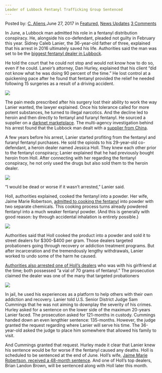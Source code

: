 ```yaml
---
Leader of Lubbock Fentanyl Trafficking Group Sentenced
---
```

<article class="post-listing post-20922 post type-post status-publish format-standard has-post-thumbnail hentry category-deepdot-news category-news-updates tag-fentanyl tag-group tag-leader tag-lubbock tag-sentenced tag-trafficking">
    <div class="post-inner">
    <p class="post-meta">
    <span>Posted by: <a href="https://www.deepdotweb.com/author/caliens/" title="">C. Aliens </a></span>
    <span>June 27, 2017</span>
    <span>in <a href="https://www.deepdotweb.com/category/deepdot-news/" rel="category tag">Featured</a>, <a href="https://www.deepdotweb.com/category/news-updates/" rel="category tag">News Updates</a></span>
    <span><a href="https://www.deepdotweb.com/2017/06/27/leader-lubbock-fentanyl-trafficking-group-sentenced/#comments">3 Comments</a></span>
    </p>
    <div class="clear"></div>
    <div class="entry">
    <p>In June, a Lubbock man admitted his role in a fentanyl distribution conspiracy. He, alongside his co-defendant, pleaded not guilty in February this year. Sidney Caleb Lanier, the 36-year-old father of three, explained that his arrest in 2016 ultimately saved his life. Authorities said the man was set to be the <a href="http://lubbockonline.com/crime-and-courts/local-news/news/2017-06-10/lubbock-fentanyl-dealer-tells-court-arrest-saved-his">biggest fentanyl dealer in Lubbock</a>.</p>
    <p>He told the court that he could not stop and would not know how to do so, even if he could. Laneir’s attorney, Dan Hurley, explained that his client “did not know what he was doing 90 percent of the time.” He lost control at a quickening pace after he found that fentanyl provided the relief he needed following 15 surgeries as a result of a driving accident.</p>
    <p><img class="wp-image-20927 aligncenter" src="https://www.deepdotweb.com/wp-content/uploads/2017/06/word-image-171.jpeg" srcset="https://www.deepdotweb.com/wp-content/uploads/2017/06/word-image-171.jpeg 800w, https://www.deepdotweb.com/wp-content/uploads/2017/06/word-image-171-300x169.jpeg 300w" sizes="(max-width: 800px) 100vw, 800px" /></p>
    <p>The pain meds prescribed after his surgery lost their ability to work the way Lanier wanted, the lawyer explained. Once his tolerance called for more potent substances, he turned to illegal narcotics. And the decline led to heroin and then directly to fentanyl and furanyl fentanyl. He sourced a supplier on a <a href="https://www.deepdotweb.com/2013/10/28/updated-llist-of-hidden-marketplaces-tor-i2p/">darknet marketplace</a>. The multi-agency investigation behind his arrest found that the Lubbock man dealt with a <a href="https://www.deepdotweb.com/tag/vendor/">supplier from China</a>.</p>
    <p>A few years before his arrest, Lanier started profiting from the fentanyl and furanyl fentanyl purchases. He sold the opioids to his 29-year-old co-defendant, a heroin dealer named Jessica Holl. They knew each other prior to the fentanyl conspiracy; Lanier explained that he had previously bought heroin from Holl. After connecting with her regarding the fentanyl conspiracy, he not only used the drugs but also sold them to the heroin dealer.</p>
    <p><img class="wp-image-20928 aligncenter" src="https://www.deepdotweb.com/wp-content/uploads/2017/06/word-image-172.jpeg" srcset="https://www.deepdotweb.com/wp-content/uploads/2017/06/word-image-172.jpeg 800w, https://www.deepdotweb.com/wp-content/uploads/2017/06/word-image-172-300x174.jpeg 300w" sizes="(max-width: 800px) 100vw, 800px" /></p>
    <p>“I would be dead or worse if it wasn’t arrested,” Lanier said.</p>
    <p>Holl, authorities explained, cooked the fentanyl into a powder. Her wife, Jaime Marie Robertson, <a href="https://www.justice.gov/usao-ndtx/pr/law-enforcement-arrests-three-lubbock-residents-fentanyl-related-charges">admitted to cooking the fentanyl</a> into powder with two separate chemicals. This cooking process turns already powdered fentanyl into a much weaker fentanyl powder. (And this is generally with good reason: by through accidental inhalation is entirely possible.)</p>
    <p><img class="wp-image-20929 aligncenter" src="https://www.deepdotweb.com/wp-content/uploads/2017/06/word-image-173.jpeg" srcset="https://www.deepdotweb.com/wp-content/uploads/2017/06/word-image-173.jpeg 700w, https://www.deepdotweb.com/wp-content/uploads/2017/06/word-image-173-300x225.jpeg 300w" sizes="(max-width: 700px) 100vw, 700px" /></p>
    <p>Authorities said that Holl cooked the product into a powder and sold it to street dealers for $300-$400 per gram. Those dealers targeted probationers going through recovery or addiction treatment programs. But after incarceration and the tremendously lengthy withdrawals, Lanier worked to undo some of the harm he caused.</p>
    <p><a href="https://www.deepdotweb.com/2017/04/12/final-dealer-fentanyl-conspiracy-admits-guilt/">Authorities also arrested one of Holl&#8217;s dealers</a> who was with his girlfriend at the time; both possessed &#8220;a vial of 70 grams of fentanyl.” The prosecution claimed the dealer was one of the many that targeted probationers</p>
    <p><img class="wp-image-20930 aligncenter" src="https://www.deepdotweb.com/wp-content/uploads/2017/06/word-image-174.jpeg" srcset="https://www.deepdotweb.com/wp-content/uploads/2017/06/word-image-174.jpeg 700w, https://www.deepdotweb.com/wp-content/uploads/2017/06/word-image-174-300x169.jpeg 300w" sizes="(max-width: 700px) 100vw, 700px" /></p>
    <p>In jail, he used his experiences as a platform to help others with their own addiction and recovery. Lanier told U.S. Senior District Judge Sam Cummings that he was not aiming to downplay the severity of his crimes. Hurley asked for a sentence on the lower side of the maximum 20-years Lanier faced. The prosecution asked for 121-months in custody. Cummings handed down an even lengthier sentence: 135-months. However, the judge granted the request regarding where Lanier will serve his time. The 36-year-old asked the judge to place him somewhere that allowed his family to visit.</p>
    <p>And Cummings granted that request. Hurley made it clear that Lanier knew his sentence would be for worse if the fentanyl caused any deaths. Holl is scheduled to be sentenced at the end of June. Holl&#8217;s wife, <a href="https://www.deepdotweb.com/2017/03/24/woman-buys-drug-darkweb-bitcoin-faces-4-years-prison/">Jaime Marie Robertson, received a 48-month sentence</a>. And one of Holl&#8217;s top dealers, Brian Landon Brown, will be sentenced along with Holl later this month.</p>
    </div>
    <span style="display:none"><a href="https://www.deepdotweb.com/tag/fentanyl/" rel="tag">fentanyl</a> <a href="https://www.deepdotweb.com/tag/group/" rel="tag">group</a> <a href="https://www.deepdotweb.com/tag/leader/" rel="tag">leader</a> <a href="https://www.deepdotweb.com/tag/lubbock/" rel="tag">lubbock</a> <a href="https://www.deepdotweb.com/tag/sentenced/" rel="tag">sentenced</a> <a href="https://www.deepdotweb.com/tag/trafficking/" rel="tag">trafficking</a></span> <span style="display:none" class="updated">2017-06-27</span>
    <div style="display:none" class="vcard author" itemprop="author" itemscope itemtype="http://schema.org/Person"><strong class="fn" itemprop="name"><a href="https://www.deepdotweb.com/author/caliens/" title="Posts by C. Aliens" rel="author">C. Aliens</a></strong></div>
    </div>
</article>

